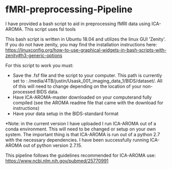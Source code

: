 # fMRI-preprocessing-Pipeline
I have provided a bash script to aid in preprocessing fMRI data using ICA-AROMA. This script uses fsl tools

This bash script is written in Ubuntu 18.04 and utilizes the linux GUI 'Zenity'. If you do not have zenity, you may find the installation instructions here: https://linuxconfig.org/how-to-use-graphical-widgets-in-bash-scripts-with-zenity#h3-generic-options

For this script to work you must:
- Save the .fsf file and the script to your computer. This path is currently set to : /media/4TB/justin/Usask_001_imaging_data_1/BIDS/dataset/. All of this will need to change depending on the location of your non-processed BIDS data.
- Have ICA-AROMA-master downloaded on your computerand fully compiled (see the AROMA readme file that came with the download for instructions)
- Have your data setup in the BIDS-standard format

*Note: in the current version I have uploaded I run ICA-AROMA out of a conda environment. This will need to be changed or setup on your own system. The important thing is that ICA-AROMA is run out of a python 2.7 with the necessary dependencies. I have been successfully running ICA-AROMA out of python version 2.7.15.

This pipeline follows the guidelines recommended for ICA-AROMA use: https://www.ncbi.nlm.nih.gov/pubmed/25770991

